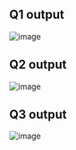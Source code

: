 ## Q1 output
![image](https://user-images.githubusercontent.com/55395418/88181267-30bfed80-cc61-11ea-84d4-a0ad188292c9.png)

## Q2 output
![image](https://user-images.githubusercontent.com/55395418/88181386-564cf700-cc61-11ea-84b1-7bea1f3ae2b0.png)

## Q3 output
![image](https://user-images.githubusercontent.com/55395418/88181495-8399a500-cc61-11ea-9160-30a84ab0efff.png)
